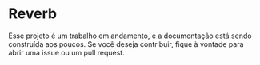 # Reverb 

Esse projeto é um trabalho em andamento, e a documentação está sendo construída aos poucos. Se você deseja contribuir, fique à vontade para abrir uma issue ou um pull request.